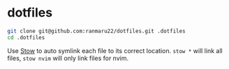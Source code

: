 # dotfiles

```sh
git clone git@github.com:ranmaru22/dotfiles.git .dotfiles
cd .dotfiles
```

Use [Stow](https://www.gnu.org/software/stow/) to auto symlink each file to its correct location. `stow *` will link all files, `stow nvim` will only link files for nvim.
